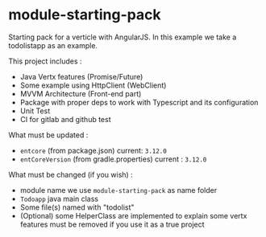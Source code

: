 # module-starting-pack

Starting pack for a verticle with AngularJS.
In this example we take a todolistapp as an example.

This project includes :
- Java Vertx features (Promise/Future)
- Some example using HttpClient (WebClient)
- MVVM Architecture (Front-end part)
- Package with proper deps to work with Typescript and its configuration
- Unit Test
- CI for gitlab and github test


What must be updated :
- `entcore` (from package.json) current: `3.12.0`
- `entCoreVersion` (from gradle.properties) current : `3.12.0`

What must be changed (if you wish) :
- module name we use `module-starting-pack` as name folder
- `Todoapp` java main class
- Some file(s) named with "todolist"
- (Optional) some HelperClass are implemented to explain some vertx features must be removed if you use it as a true project
